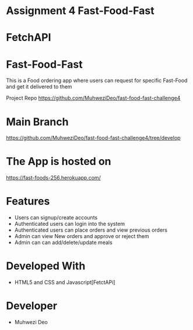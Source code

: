 

# Assignment 4 Fast-Food-Fast
# FetchAPI
# Fast-Food-Fast 

This is a Food ordering app where users can request for specific Fast-Food and get it delivered to them

Project Repo
https://github.com/MuhweziDeo/fast-food-fast-challenge4

# Main Branch
https://github.com/MuhweziDeo/fast-food-fast-challenge4/tree/develop

#  The App is hosted on 

https://fast-foods-256.herokuapp.com/
# Features
- Users can signup/create accounts
- Authenticated users can login into the system
- Authenticated users can place orders and view previous orders
- Admin can view New orders and approve or reject them
- Admin can can add/delete/update meals



# Developed With
- HTML5 and CSS and Javascript[FetctAPi]

# Developer
- Muhwezi Deo


